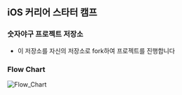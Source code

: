 ## iOS 커리어 스타터 캠프

### 숫자야구 프로젝트 저장소

- 이 저장소를 자신의 저장소로 fork하여 프로젝트를 진행합니다

### Flow Chart
![Flow_Chart](https://user-images.githubusercontent.com/74251593/152998059-83f3e6d0-45bc-4e9d-bd40-3e394aeec1c6.png)
